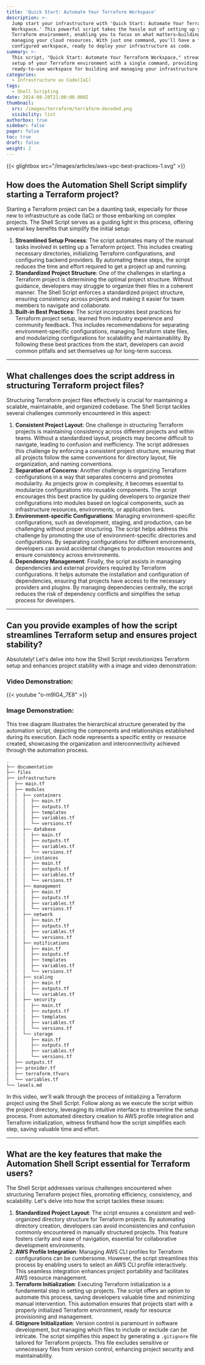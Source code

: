 ```yaml
---
title: 'Quick Start: Automate Your Terraform Workspace'
description: >-
  Jump start your infrastructure with 'Quick Start: Automate Your Terraform
  Workspace.' This powerful script takes the hassle out of setting up your
  Terraform environment, enabling you to focus on what matters—building and
  managing your cloud resources. With just one command, you'll have a fully
  configured workspace, ready to deploy your infrastructure as code.
summary: >-
  This script, "Quick Start: Automate Your Terraform Workspace," streamlines the
  setup of your Terraform environment with a single command, providing a
  ready-to-use workspace for building and managing your infrastructure as code.
categories:
  - Infrastructure as Code(IaC)
tags:
  - Shell Scripting
date: 2024-08-20T21:00:00.000Z
thumbnail:
  src: /images/terraform/terraform-decoded.png
  visibility: list
authorbox: true
sidebar: false
pager: false
toc: true
draft: false
weight: 2
---
```


{{< glightbox src="/images/articles/aws-vpc-best-practices-1.svg" >}}

## How does the Automation Shell Script simplify starting a Terraform project?

Starting a Terraform project can be a daunting task, especially for those new to infrastructure as code (IaC) or those embarking on complex projects. The Shell Script serves as a guiding light in this process, offering several key benefits that simplify the initial setup:

1. **Streamlined Setup Process**: The script automates many of the manual tasks involved in setting up a Terraform project. This includes creating necessary directories, initializing Terraform configurations, and configuring backend providers. By automating these steps, the script reduces the time and effort required to get a project up and running.
2. **Standardized Project Structure**: One of the challenges in starting a Terraform project is determining the optimal project structure. Without guidance, developers may struggle to organize their files in a coherent manner. The Shell Script enforces a standardized project structure, ensuring consistency across projects and making it easier for team members to navigate and collaborate.
3. **Built-in Best Practices**: The script incorporates best practices for Terraform project setup, learned from industry experience and community feedback. This includes recommendations for separating environment-specific configurations, managing Terraform state files, and modularizing configurations for scalability and maintainability. By following these best practices from the start, developers can avoid common pitfalls and set themselves up for long-term success.

***

## What challenges does the script address in structuring Terraform project files?

Structuring Terraform project files effectively is crucial for maintaining a scalable, maintainable, and organized codebase. The Shell Script tackles several challenges commonly encountered in this aspect:

1. **Consistent Project Layout**: One challenge in structuring Terraform projects is maintaining consistency across different projects and within teams. Without a standardized layout, projects may become difficult to navigate, leading to confusion and inefficiency. The script addresses this challenge by enforcing a consistent project structure, ensuring that all projects follow the same conventions for directory layout, file organization, and naming conventions.
2. **Separation of Concerns**: Another challenge is organizing Terraform configurations in a way that separates concerns and promotes modularity. As projects grow in complexity, it becomes essential to modularize configurations into reusable components. The script encourages this best practice by guiding developers to organize their configurations into modules based on logical components, such as infrastructure resources, environments, or application tiers.
3. **Environment-specific Configurations**: Managing environment-specific configurations, such as development, staging, and production, can be challenging without proper structuring. The script helps address this challenge by promoting the use of environment-specific directories and configurations. By separating configurations for different environments, developers can avoid accidental changes to production resources and ensure consistency across environments.
4. **Dependency Management**: Finally, the script assists in managing dependencies and external providers required by Terraform configurations. It helps automate the installation and configuration of dependencies, ensuring that projects have access to the necessary providers and plugins. By managing dependencies centrally, the script reduces the risk of dependency conflicts and simplifies the setup process for developers.

***

## Can you provide examples of how the script streamlines Terraform setup and ensures project stability?

Absolutely! Let's delve into how the Shell Script revolutionizes Terraform setup and enhances project stability with a image and video demonstration:

### Video Demonstration:

{{< youtube "o-m9IG4_7E8" >}}

### Image Demonstration:

This tree diagram illustrates the hierarchical structure generated by the automation script, depicting the components and relationships established during its execution. Each node represents a specific entity or resource created, showcasing the organization and interconnectivity achieved through the automation process.

```markdown
.
├── documentation
├── files
├── infrastructure
│  ├── main.tf
│  ├── modules
│  │  ├── containers
│  │  │  ├── main.tf
│  │  │  ├── outputs.tf
│  │  │  ├── templates
│  │  │  ├── variables.tf
│  │  │  └── versions.tf
│  │  ├── database
│  │  │  ├── main.tf
│  │  │  ├── outputs.tf
│  │  │  ├── variables.tf
│  │  │  └── versions.tf
│  │  ├── instances
│  │  │  ├── main.tf
│  │  │  ├── outputs.tf
│  │  │  ├── variables.tf
│  │  │  └── versions.tf
│  │  ├── management
│  │  │  ├── main.tf
│  │  │  ├── outputs.tf
│  │  │  ├── variables.tf
│  │  │  └── versions.tf
│  │  ├── network
│  │  │  ├── main.tf
│  │  │  ├── outputs.tf
│  │  │  ├── variables.tf
│  │  │  └── versions.tf
│  │  ├── notifications
│  │  │  ├── main.tf
│  │  │  ├── outputs.tf
│  │  │  ├── templates
│  │  │  ├── variables.tf
│  │  │  └── versions.tf
│  │  ├── scaling
│  │  │  ├── main.tf
│  │  │  ├── outputs.tf
│  │  │  └── variables.tf
│  │  ├── security
│  │  │  ├── main.tf
│  │  │  ├── outputs.tf
│  │  │  ├── templates
│  │  │  ├── variables.tf
│  │  │  └── versions.tf
│  │  └── storage
│  │     ├── main.tf
│  │     ├── outputs.tf
│  │     ├── variables.tf
│  │     └── versions.tf
│  ├── outputs.tf
│  ├── provider.tf
│  ├── terraform.tfvars
│  └── variables.tf
└── levels.md
```

In this video, we'll walk through the process of initializing a Terraform project using the Shell Script. Follow along as we execute the script within the project directory, leveraging its intuitive interface to streamline the setup process. From automated directory creation to AWS profile integration and Terraform initialization, witness firsthand how the script simplifies each step, saving valuable time and effort.

***

## What are the key features that make the Automation Shell Script essential for Terraform users?

The Shell Script addresses various challenges encountered when structuring Terraform project files, promoting efficiency, consistency, and scalability. Let's delve into how the script tackles these issues:

1. **Standardized Project Layout**: The script ensures a consistent and well-organized directory structure for Terraform projects. By automating directory creation, developers can avoid inconsistencies and confusion commonly encountered in manually structured projects. This feature fosters clarity and ease of navigation, essential for collaborative development environments.
2. **AWS Profile Integration**: Managing AWS CLI profiles for Terraform configurations can be cumbersome. However, the script streamlines this process by enabling users to select an AWS CLI profile interactively. This seamless integration enhances project portability and facilitates AWS resource management.
3. **Terraform Initialization**: Executing Terraform initialization is a fundamental step in setting up projects. The script offers an option to automate this process, saving developers valuable time and minimizing manual intervention. This automation ensures that projects start with a properly initialized Terraform environment, ready for resource provisioning and management.
4. **Gitignore Initialization**: Version control is paramount in software development, but managing which files to include or exclude can be intricate. The script simplifies this aspect by generating a `.gitignore` file tailored for Terraform projects. This file excludes sensitive or unnecessary files from version control, enhancing project security and maintainability.
